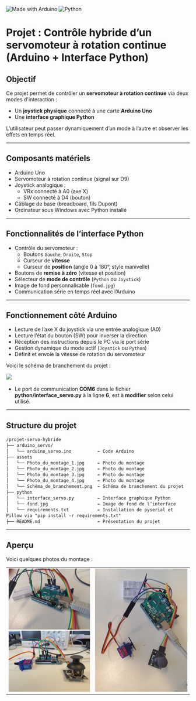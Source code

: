 ![Made with Arduino](https://img.shields.io/badge/Made%20with-Arduino-blue)
![Python](https://img.shields.io/badge/Python-3.10+-blue)
# Projet : Contrôle hybride d’un servomoteur à rotation continue (Arduino + Interface Python)

## Objectif

Ce projet permet de contrôler un **servomoteur à rotation continue** via deux modes d'interaction :

- Un **joystick physique** connecté à une carte **Arduino Uno**
- Une **interface graphique Python**

L’utilisateur peut passer dynamiquement d’un mode à l’autre et observer les effets en temps réel.

---

## Composants matériels

- Arduino Uno  
- Servomoteur à rotation continue (signal sur D9)  
- Joystick analogique :
  - VRx connecté à A0 (axe X)
  - SW connecté à D4 (bouton)
- Câblage de base (breadboard, fils Dupont)
- Ordinateur sous Windows avec Python installé

---

## Fonctionnalités de l’interface Python

- Contrôle du servomoteur :
  - Boutons `Gauche`, `Droite`, `Stop`
  - Curseur de **vitesse**
  - Curseur de **position** (angle 0 à 180°, style manivelle)
- Boutons de **remise à zéro** (vitesse et position)
- Sélecteur de **mode de contrôle** (`Python` ou `Joystick`)
- Image de fond personnalisable (`fond.jpg`)
- Communication série en temps réel avec l’Arduino

---

## Fonctionnement côté Arduino

- Lecture de l’axe X du joystick via une entrée analogique (A0)
- Lecture l’état du bouton (SW) pour inverser la direction
- Réception des instructions depuis le PC via le port série
- Gestion dynamique du mode actif (`Joystick` ou `Python`)
- Définit et envoie la vitesse de rotation du servomoteur

Voici le schéma de branchement du projet :

  <img src="assets/Schéma_de_branchement.png" width="500">

- Le port de communication **COM6** dans le fichier **python/interface_servo.py** à la ligne **6**, est à **modifier** selon celui utilisé.

---

## Structure du projet

```
/projet-servo-hybride
├── arduino_servo/
│   └── arduino_servo.ino          ← Code Arduino
├── assets
│   └── Photo_du_montage_1.jpg     ← Photo du montage
│   └── Photo_du_montage_2.jpg     ← Photo du montage
│   └── Photo_du_montage_3.jpg     ← Photo du montage
│   └── Photo_du_montage_4.jpg     ← Photo du montage
│   └── Schéma_de_branchement.png  ← Schéma de branchement du projet
├── python
│   └── interface_servo.py         ← Interface graphique Python
│   └── fond.jpg                   ← Image de fond de l’interface
│   └── requirements.txt           ← Installation de pyserial et Pillow via "pip install -r requirements.txt"
├── README.md                      ← Présentation du projet
```

---

## Aperçu
Voici quelques photos du montage : 

<table>
  <tr>
    <td>
      <img src="assets/Photo_du_montage_1.jpg" width="480"><br>
      <img src="assets/Photo_du_montage_2.jpg" width="480">
    </td>
    <td>
      <img src="assets/Photo_du_montage_3.jpg" width="545">
    </td>
  </tr>
</table>
